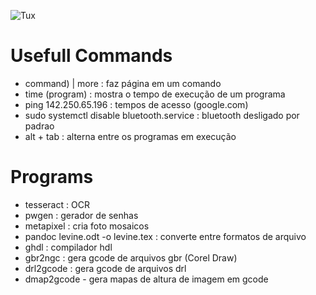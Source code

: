 ![Tux](https://github.com/ElmarUhl/ElmarUhl/assets/157088447/95cb91c8-c657-4371-9ded-5fdecec6d367)

# Usefull Commands

- command) | more : faz página em um comando
- time (program) : mostra o tempo de execução de um programa
- ping 142.250.65.196 : tempos de acesso (google.com)
- sudo systemctl disable bluetooth.service : bluetooth desligado por padrao
- alt + tab : alterna entre os programas em execução

# Programs

- tesseract : OCR
- pwgen : gerador de senhas
- metapixel : cria foto mosaicos
- pandoc levine.odt -o levine.tex : converte entre formatos de arquivo
- ghdl : compilador hdl
- gbr2ngc : gera gcode de arquivos gbr (Corel Draw)
- drl2gcode : gera gcode de arquivos drl
- dmap2gcode - gera mapas de altura de imagem em gcode
